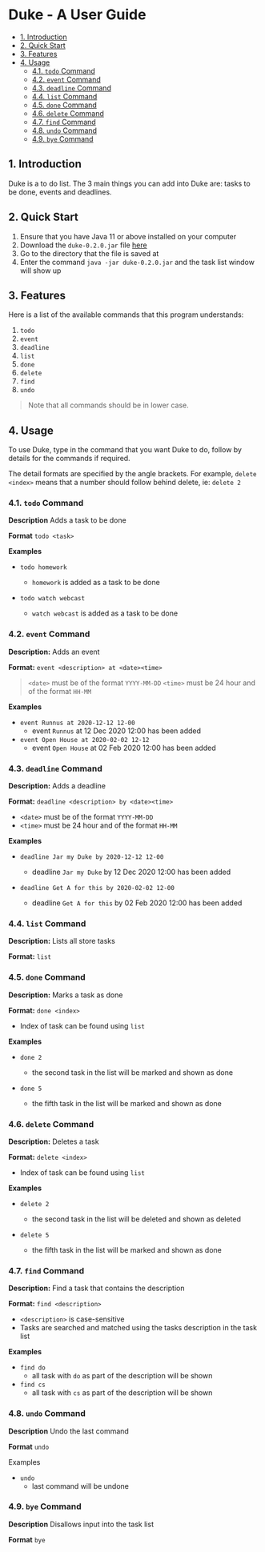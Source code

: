 <!-- omit in toc -->
# Duke - A User Guide

- [1. Introduction](#1-introduction)
- [2. Quick Start](#2-quick-start)
- [3. Features](#3-features)
- [4. Usage](#4-usage)
  - [4.1. `todo` Command](#41-todo-command)
  - [4.2. `event` Command](#42-event-command)
  - [4.3. `deadline` Command](#43-deadline-command)
  - [4.4. `list` Command](#44-list-command)
  - [4.5. `done` Command](#45-done-command)
  - [4.6. `delete` Command](#46-delete-command)
  - [4.7. `find` Command](#47-find-command)
  - [4.8. `undo` Command](#48-undo-command)
  - [4.9. `bye` Command](#49-bye-command)

## 1. Introduction

Duke is a to do list. The 3 main things you can add into Duke are: tasks to be done, events and deadlines.

## 2. Quick Start

1. Ensure that you have Java 11 or above installed on your computer
2. Download the `duke-0.2.0.jar` file [here](https://github.com/tohkerwei/duke/)
3. Go to the directory that the file is saved at
4. Enter the command `java -jar duke-0.2.0.jar` and the task list window will show up

## 3. Features

Here is a list of the available commands that this program understands:

1. `todo`
2. `event`
3. `deadline`
4. `list`
5. `done`
6. `delete`
7. `find`
8. `undo`

> Note that all commands should be in lower case.

## 4. Usage

To use Duke, type in the command that you want Duke to do, follow by details for the commands if required.

The detail formats are specified by the angle brackets. For example, `delete <index>` means that a number should follow behind delete, ie: `delete 2`

### 4.1. `todo` Command
**Description**
Adds a task to be done

**Format**
`todo <task>`

**Examples**

- `todo homework`
    - `homework` is added as a task to be done
    
- `todo watch webcast`
    -  `watch webcast` is added as a task to be done

### 4.2. `event` Command

**Description:**
Adds an event

**Format:**
`event <description> at <date><time>`
> `<date>` must be of the format `YYYY-MM-DD`
> `<time>` must be 24 hour and of the format `HH-MM`

**Examples**
- `event Runnus at 2020-12-12 12-00`
    - event `Runnus` at 12 Dec 2020 12:00 has been added
- `event Open House at 2020-02-02 12-12`
    - event `Open House` at 02 Feb 2020 12:00 has been added

### 4.3. `deadline` Command

**Description:**
Adds a deadline 

**Format:**
`deadline <description> by <date><time>`
- `<date>` must be of the format `YYYY-MM-DD`
- `<time>` must be 24 hour and of the format `HH-MM`

**Examples**

- `deadline Jar my Duke by 2020-12-12 12-00`
    - deadline `Jar my Duke` by 12 Dec 2020 12:00 has been added
    
- `deadline Get A for this by 2020-02-02 12-00`
    - deadline `Get A for this` by 02 Feb 2020 12:00 has been added

### 4.4. `list` Command

**Description:**
Lists all store tasks

**Format:**
`list`

### 4.5. `done` Command

**Description:**
Marks a task as done 

**Format:**
`done <index>`

- Index of task can be found using `list`

**Examples**

- `done 2`
    - the second task in the list will be marked and shown as done


- `done 5`
    - the fifth task in the list will be marked and shown as done


### 4.6. `delete` Command

**Description:**
Deletes a task

**Format:**
`delete <index>`

- Index of task can be found using `list`

**Examples**

- `delete 2`
    - the second task in the list will be deleted and shown as deleted


- `delete 5`
    - the fifth task in the list will be marked and shown as done


### 4.7. `find` Command

**Description:**
Find a task that contains the description

**Format:**
`find <description>`

- `<description>` is case-sensitive
- Tasks are searched and matched using the tasks description in the task list

**Examples**

- `find do`
  - all task with `do` as part of the description will be shown
- `find cs`
  - all task with `cs` as part of the description will be shown

### 4.8. `undo` Command

**Description**
Undo the last command

**Format**
`undo`

Examples
- `undo`
    - last command will be undone

### 4.9. `bye` Command

**Description**
Disallows input into the task list

**Format**
`bye`
